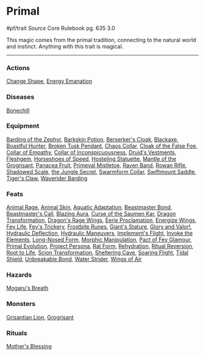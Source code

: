 # Primal
#pf/trait 
*Source* Core Rulebook pg. 635 3.0

This magic comes from the primal tradition, connecting to the natural world and instinct. Anything with this trait is magical.

---

### Actions
[Change Shape](Change%20Shape), [Energy Emanation](Energy%20Emanation)

### Diseases
[Bonechill](Bonechill)

### Equipment
[Barding of the Zephyr](Barding%20of%20the%20Zephyr), [Barkskin Potion](Barkskin%20Potion), [Berserker's Cloak](Berserker's%20Cloak), [Blackaxe](Blackaxe), [Boastful Hunter](Boastful%20Hunter), [Broken Tusk Pendant](Broken%20Tusk%20Pendant), [Chaos Collar](Chaos%20Collar), [Cloak of the False Foe](Cloak%20of%20the%20False%20Foe), [Collar of Empathy](Collar%20of%20Empathy), [Collar of Inconspicuousness](Collar%20of%20Inconspicuousness), [Druid's Vestments](Druid's%20Vestments), [Fleshgem](Fleshgem), [Horseshoes of Speed](Horseshoes%20of%20Speed), [Hosteling Statuette](Hosteling%20Statuette), [Mantle of the Grogrisant](Mantle%20of%20the%20Grogrisant), [Panacea Fruit](Panacea%20Fruit), [Primeval Mistletoe](Primeval%20Mistletoe), [Raven Band](Raven%20Band), [Rowan Rifle](Rowan%20Rifle), [Shadowed Scale](Shadowed%20Scale), [the Jungle Secret](the%20Jungle%20Secret), [Swarmform Collar](Swarmform%20Collar), [Swiftmount Saddle](Swiftmount%20Saddle), [Tiger's Claw](Tiger's%20Claw), [Waverider Barding](Waverider%20Barding)

### Feats
[Animal Rage](Animal%20Rage), [Animal Skin](Animal%20Skin), [Aquatic Adaptation](Aquatic%20Adaptation), [Beastmaster Bond](Beastmaster%20Bond), [Beastmaster's Call](Beastmaster's%20Call), [Blazing Aura](Blazing%20Aura), [Curse of the Saumen Kar](Curse%20of%20the%20Saumen%20Kar), [Dragon Transformation](Dragon%20Transformation), [Dragon's Rage Wings](Dragon's%20Rage%20Wings), [Eerie Proclamation](Eerie%20Proclamation), [Energize Wings](Energize%20Wings), [Fey Life](Fey%20Life), [Fey's Trickery](Fey's%20Trickery), [Frostbite Runes](Frostbite%20Runes), [Giant's Stature](Giant's%20Stature), [Glory and Valor!](Glory%20and%20Valor!), [Hydraulic Deflection](Hydraulic%20Deflection), [Hydraulic Maneuvers](Hydraulic%20Maneuvers), [Implement's Flight](Implement's%20Flight), [Invoke the Elements](Invoke%20the%20Elements), [Long-Nosed Form](Long-Nosed%20Form), [Morphic Manipulation](Morphic%20Manipulation), [Pact of Fey Glamour](Pact%20of%20Fey%20Glamour), [Primal Evolution](Primal%20Evolution), [Project Persona](Project%20Persona), [Rat Form](Rat%20Form), [Rehydration](Rehydration), [Ritual Reversion](Ritual%20Reversion), [Root to Life](Root%20to%20Life), [Scion Transformation](Scion%20Transformation), [Sheltering Cave](Sheltering%20Cave), [Soaring Flight](Soaring%20Flight), [Tidal Shield](Tidal%20Shield), [Unbreakable Bond](Unbreakable%20Bond), [Water Strider](Water%20Strider), [Wings of Air](Wings%20of%20Air)

### Hazards
[Mogaru's Breath](Mogaru's%20Breath)

### Monsters
[Grisantian Lion](Grisantian%20Lion), [Grogrisant](Grogrisant)

### Rituals
[Mother's Blessing](../Magic/Rituals/Level%205/Mother's%20Blessing.md)